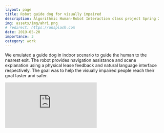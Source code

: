 ```yaml
---
layout: page
title: Robot guide dog for visually impaired
description: Algorithmic Human-Robot Interaction class project Spring 2019
img: assets/img/ahri.png
# redirect: https://unsplash.com
date: 2019-05-20
importance: 3
category: work
---
```


We emulated a guide dog in indoor scenario to guide the human to the nearest exit. The robot
provides navigation assistance and scene explanation using a physical lease feedback and natural language
interface respectively. The goal was to help the visually impaired people reach their goal faster and safer.

<div class="video-container">
    <iframe src="https://www.youtube.com/embed/rbX-fL_OCeg" title="YouTube video player" frameborder="0" allow="accelerometer; autoplay; clipboard-write; encrypted-media; gyroscope; picture-in-picture" allowfullscreen></iframe>
</div>
